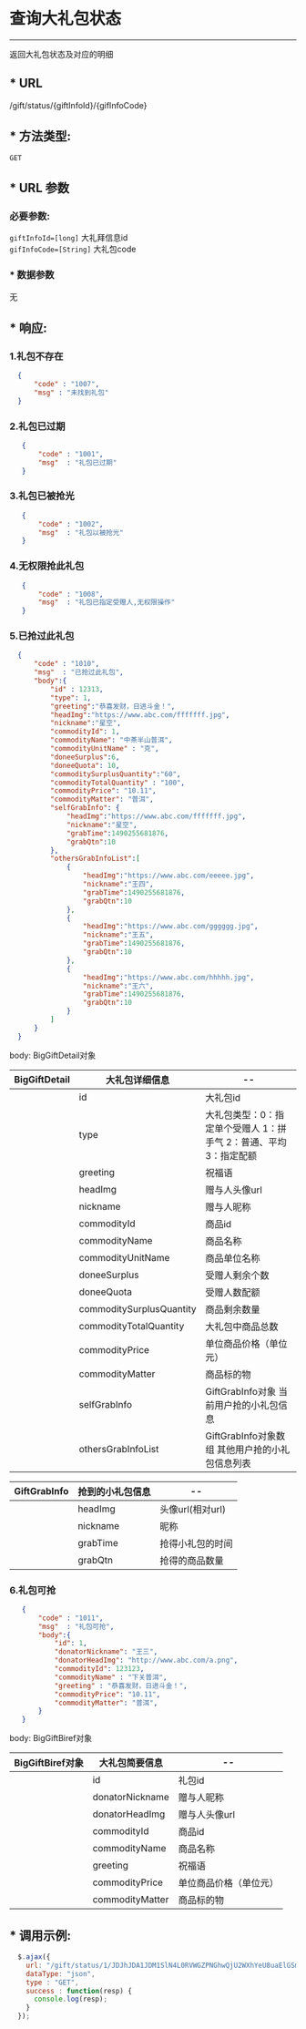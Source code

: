 
# 查询大礼包状态
---
  返回大礼包状态及对应的明细

## * **URL**

  /gift/status/{giftInfoId}/{gifInfoCode}

## * **方法类型:**

  `GET`
  
## *  **URL 参数**

###    **必要参数:**
 
   `giftInfoId=[long]`  大礼拜信息id  
   `gifInfoCode=[String]` 大礼包code

### * **数据参数**

  无

## * **响应:**

###  1.礼包不存在

  ```json  
    { 
        "code" : "1007",
        "msg" : "未找到礼包"
    }
  ```
###  2.礼包已过期
 
 ```json
    {
        "code" : "1001",
        "msg"  : "礼包已过期"
    }
 ```
 
###  3.礼包已被抢光
 
 ```json
    {
        "code" : "1002",
        "msg"  : "礼包以被抢光"
    }
 ```
###  4.无权限抢此礼包
 ```json
    {
        "code" : "1008",
        "msg"  : "礼包已指定受赠人,无权限操作"
    }
 ```
###  5.已抢过此礼包
  
  ```json
    {
        "code" : "1010",
        "msg"  : "已抢过此礼包",
        "body":{
            "id" : 12313,
            "type": 1,
            "greeting":"恭喜发财，日进斗金！",
            "headImg":"https://www.abc.com/fffffff.jpg",
            "nickname":"星空",
            "commodityId": 1,
            "commodityName": "中茶半山普洱",
            "commodityUnitName" : "克",
            "doneeSurplus":6,
            "doneeQuota": 10,
            "commoditySurplusQuantity":"60",
            "commodityTotalQuantity" : "100",
            "commodityPrice": "10.11",
            "commodityMatter": "普洱",
            "selfGrabInfo": {
                "headImg":"https://www.abc.com/fffffff.jpg",
                "nickname":"星空",
                "grabTime":1490255681876,
                "grabQtn":10
            },
            "othersGrabInfoList":[
                {
                    "headImg":"https://www.abc.com/eeeee.jpg",
                    "nickname":"王四",
                    "grabTime":1490255681876,
                    "grabQtn":10
                },
                {
                    "headImg":"https://www.abc.com/gggggg.jpg",
                    "nickname":"王五",
                    "grabTime":1490255681876,
                    "grabQtn":10
                },
                {
                    "headImg":"https://www.abc.com/hhhhh.jpg",
                    "nickname":"王六",
                    "grabTime":1490255681876,
                    "grabQtn":10
                }
            ]
        }
    }
 ```
 
 body: BigGiftDetail对象
 
 

 BigGiftDetail| 大礼包详细信息              | --
 ---          |---                          |---
 &nbsp;       | id                          | 大礼包id
 &nbsp;       | type                        | 大礼包类型：0：指定单个受赠人    1：拼手气    2：普通、平均   3：指定配额
 &nbsp;       | greeting                    | 祝福语
 &nbsp;       | headImg                     | 赠与人头像url
 &nbsp;       | nickname                    | 赠与人昵称
 &nbsp;       | commodityId                 | 商品id
 &nbsp;       | commodityName               | 商品名称
 &nbsp;       | commodityUnitName           | 商品单位名称
 &nbsp;       | doneeSurplus                | 受赠人剩余个数
 &nbsp;       | doneeQuota                  | 受赠人数配额
 &nbsp;       | commoditySurplusQuantity    | 商品剩余数量
 &nbsp;       | commodityTotalQuantity      | 大礼包中商品总数
 &nbsp;       | commodityPrice              | 单位商品价格（单位元）
 &nbsp;       | commodityMatter             | 商品标的物
 &nbsp;       | selfGrabInfo                | GiftGrabInfo对象      当前用户抢的小礼包信息
 &nbsp;       | othersGrabInfoList          | GiftGrabInfo对象数组 其他用户抢的小礼包信息列表
 
 
 GiftGrabInfo     | 抢到的小礼包信息            | --
 ---          |---                          |---
 &nbsp;       | headImg                     | 头像url(相对url)
 &nbsp;       | nickname                    | 昵称
 &nbsp;       | grabTime                    | 抢得小礼包的时间
 &nbsp;       | grabQtn                     | 抢得的商品数量




 
 
 
### 6.礼包可抢
 ```json
    {
        "code" : "1011",
        "msg"  : "礼包可抢",
        "body":{
            "id": 1,
            "donatorNickname": "王三",
            "donatorHeadImg": "http://www.abc.com/a.png",
            "commodityId": 123123,
            "commodityName" : "下关普洱",
            "greeting" : "恭喜发财，日进斗金！",
            "commodityPrice": "10.11",
            "commodityMatter": "普洱",
        }
    }
 ```
 
 body: BigGiftBiref对象
 
 BigGiftBiref对象     | 大礼包简要信息 | --
 ---          |---                     |---
&nbsp;        | id                     | 礼包id
&nbsp;        | donatorNickname        | 赠与人昵称
&nbsp;        | donatorHeadImg         | 赠与人头像url
&nbsp;        | commodityId            | 商品id
&nbsp;        | commodityName          | 商品名称  
&nbsp;        | greeting               | 祝福语
&nbsp;        | commodityPrice         | 单位商品价格（单位元）
&nbsp;        | commodityMatter        | 商品标的物
 



## * **调用示例:**

  ```javascript
    $.ajax({
      url: "/gift/status/1/JDJhJDA1JDM1SlN4L0RVWGZPNGhwQjU2WXhYeU8uaElGSm5Ja2VlNk9Ka2wxZ2g0L2t4QkFvWUxyd3pH",
      dataType: "json",
      type : "GET",
      success : function(resp) {
        console.log(resp);
      }
    });
  ```